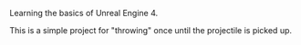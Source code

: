 Learning the basics of Unreal Engine 4.

This is a simple project for "throwing" once until the projectile is picked up.